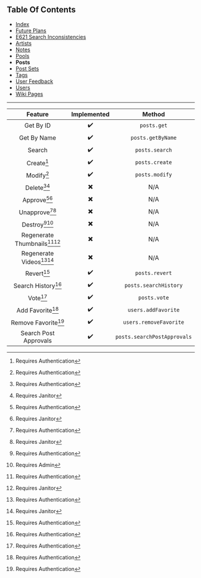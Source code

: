 ## Table Of Contents
- [Index](README.md)
- [Future Plans](FuturePlans.md)
- [E621 Search Inconsistencies](E621SearchInconsistencies.md)
- [Artists](Artists.md)
- [Notes](Notes.md)
- [Pools](Pools.md)
- **Posts**
- [Post Sets](PostSets.md)
- [Tags](Tags.md)
- [User Feedback](UserFeedback.md)
- [Users](Users.md)
- [Wiki Pages](WikiPages.md)

<hr>

|            Feature            | Implemented |            Method           |
|:-----------------------------:|:-----------:|:---------------------------:|
|           Get By ID           |      ✔️      |         `posts.get`         |
|          Get By Name          |      ✔️      |      `posts.getByName`      |
|             Search            |      ✔️      |        `posts.search`       |
|           Create[^1]          |      ✔️      |        `posts.create`       |
|           Modify[^1]          |      ✔️      |        `posts.modify`       |
|         Delete[^1][^3]        |      ✖️      |             N/A             |
|        Approve[^1][^3]        |      ✖️      |             N/A             |
|       Unapprove[^1][^3]       |      ✖️      |             N/A             |
|        Destroy[^1][^5]        |      ✖️      |             N/A             |
| Regenerate Thumbnails[^1][^3] |      ✖️      |             N/A             |
|   Regenerate Videos[^1][^3]   |      ✖️      |             N/A             |
|           Revert[^1]          |      ✔️      |        `posts.revert`       |
|       Search History[^1]      |      ✔️      |    `posts.searchHistory`    |
|            Vote[^1]           |      ✔️      |         `posts.vote`        |
|        Add Favorite[^1]       |      ✔️      |     `users.addFavorite`     |
|      Remove Favorite[^1]      |      ✔️      |    `users.removeFavorite`   |
|     Search Post Approvals     |      ✔️      | `posts.searchPostApprovals` |

[^1]: Requires Authentication
[^2]: Requires Privileged
[^3]: Requires Janitor
[^4]: Requires Moderator
[^5]: Requires Admin
